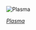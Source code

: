 
![Plasma](https://upload.wikimedia.org/wikipedia/commons/thumb/4/46/Plasma_globe_60th.jpg/600px-Plasma_globe_60th.jpg)

*[Plasma](https://wikipedia.org/wiki/File:Plasma_globe_60th.jpg)*

